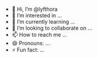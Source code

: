 - 👋 Hi, I’m @lyfthora
- 👀 I’m interested in ...
- 🌱 I’m currently learning ...
- 💞️ I’m looking to collaborate on ...
- 📫 How to reach me ...
- 😄 Pronouns: ...
- ⚡ Fun fact: ...

<!---
brayiann/brayiann is a ✨ special ✨ repository because its `README.md` (this file) appears on your GitHub profile.
You can click the Preview link to take a look at your changes.
--->
